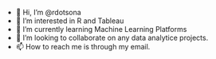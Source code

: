 - 👋 Hi, I’m @rdotsona
- 👀 I’m interested in R and Tableau 
- 🌱 I’m currently learning Machine Learning Platforms
- 💞️ I’m looking to collaborate on any data analytice projects.
- 📫 How to reach me is through my email.

<!---
rdotsona/rdotsona is a ✨ special ✨ repository because its `README.md` (this file) appears on your GitHub profile.
You can click the Preview link to take a look at your changes.
--->
